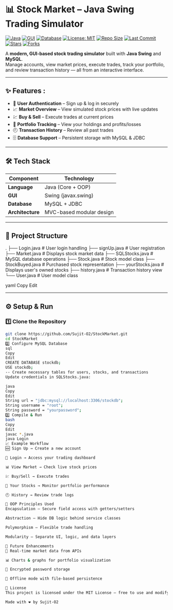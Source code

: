 # 📊 Stock Market – Java Swing Trading Simulator

[![Java](https://img.shields.io/badge/Java-17%2B-orange?style=flat-square&logo=java)](https://www.oracle.com/java/)
[![GUI](https://img.shields.io/badge/GUI-Swing-blue?style=flat-square)](https://docs.oracle.com/javase/tutorial/uiswing/)
[![Database](https://img.shields.io/badge/Database-MySQL-green?style=flat-square&logo=mysql)](https://www.mysql.com/)
[![License: MIT](https://img.shields.io/github/license/Sujit-O2/StockMarket?style=flat-square)](LICENSE)
[![Repo Size](https://img.shields.io/github/repo-size/Sujit-O2/StockMarket?style=flat-square)](https://github.com/Sujit-O2/StockMarket)
[![Last Commit](https://img.shields.io/github/last-commit/Sujit-O2/StockMarket?style=flat-square)](https://github.com/Sujit-O2/StockMarket/commits/main)
[![Stars](https://img.shields.io/github/stars/Sujit-O2/StockMarket?style=flat-square)](https://github.com/Sujit-O2/StockMarket/stargazers)
[![Forks](https://img.shields.io/github/forks/Sujit-O2/StockMarket?style=flat-square)](https://github.com/Sujit-O2/StockMarket/network/members)

A **modern, GUI-based stock trading simulator** built with **Java Swing** and **MySQL**.  
Manage accounts, view market prices, execute trades, track your portfolio, and review transaction history — all from an interactive interface.

---

## ✨ Features :


- 🔐 **User Authentication** – Sign up & log in securely  
- 📈 **Market Overview** – View simulated stock prices with live updates  
- 💹 **Buy & Sell** – Execute trades at current prices  
- 📂 **Portfolio Tracking** – View your holdings and profits/losses  
- 🕘 **Transaction History** – Review all past trades  
- 🗄 **Database Support** – Persistent storage with MySQL & JDBC  

---

## 🛠 Tech Stack

| Component     | Technology |
|---------------|------------|
| **Language**  | Java (Core + OOP) |
| **GUI**       | Swing (javax.swing) |
| **Database**  | MySQL + JDBC |
| **Architecture** | MVC-based modular design |

---

## 📂 Project Structure

.
├── Login.java # User login handling
├── signUp.java # User registration
├── Market.java # Displays stock market data
├── SQLStocks.java # MySQL database operations
├── Stock.java # Stock model class
├── StockBuyed.java # Purchased stock representation
├── yourStocks.java # Displays user's owned stocks
├── history.java # Transaction history view
└── User.java # User model class

yaml
Copy
Edit

---

## ⚙️ Setup & Run

### 1️⃣ Clone the Repository
```bash
git clone https://github.com/Sujit-O2/StockMarket.git
cd StockMarket
2️⃣ Configure MySQL Database
sql
Copy
Edit
CREATE DATABASE stockdb;
USE stockdb;
-- Create necessary tables for users, stocks, and transactions
Update credentials in SQLStocks.java:

java
Copy
Edit
String url = "jdbc:mysql://localhost:3306/stockdb";
String username = "root";
String password = "yourpassword";
3️⃣ Compile & Run
bash
Copy
Edit
javac *.java
java Login
📈 Example Workflow
🆕 Sign Up → Create a new account

🔑 Login → Access your trading dashboard

📊 View Market → Check live stock prices

💹 Buy/Sell → Execute trades

📂 Your Stocks → Monitor portfolio performance

🕘 History → Review trade logs

🧠 OOP Principles Used
Encapsulation – Secure field access with getters/setters

Abstraction – Hide DB logic behind service classes

Polymorphism – Flexible trade handling

Modularity – Separate UI, logic, and data layers

🚀 Future Enhancements
🔄 Real-time market data from APIs

📊 Charts & graphs for portfolio visualization

🔐 Encrypted password storage

💾 Offline mode with file-based persistence

📜 License
This project is licensed under the MIT License – free to use and modify.

Made with ❤️ by Sujit-O2
